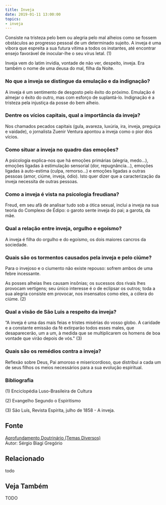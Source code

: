 ```yaml
---
title: Inveja
date: 2019-01-11 13:00:00
topics: 
- inveja 
---
```


Consiste na tristeza pelo bem ou alegria pelo mal alheios como se fossem
obstáculos ao progresso pessoal de um determinado sujeito. A inveja é
uma víbora que espreita a sua futura vítima a todos os instantes, até
encontrar ensejo favorável de inocular-lhe o seu vírus letal. (1)

Inveja vem do latim invidia, vontade de não ver, despeito, inveja. Era
também o nome de uma deusa do mal, filha da Noite.

### No que a inveja se distingue da emulação e da indignação?
A inveja é um sentimento de desgosto pelo êxito do próximo. Emulação é
almejar o êxito do outro, mas com esforço de suplantá-lo. Indignação é a
tristeza pela injustiça da posse do bem alheio.

### Dentre os vícios capitais, qual a importância da inveja?
Nos chamados pecados capitais (gula, avareza, luxúria, ira, inveja,
preguiça e vaidade), o jornalista Zuenir Ventura apontou a inveja como o
pior dos vícios.

### Como situar a inveja no quadro das emoções?
A psicologia explica-nos que há emoções primárias (alegria, medo...),
emoções ligadas à estimulação sensorial (dor, repugnância...), emoções
ligadas à auto-estima (culpa, remorso...) e emoções ligadas a outras
pessoas (amor, ciúme, inveja, ódio). Isto quer dizer que a
caracterização da inveja necessita de outras pessoas.

### Como a inveja é vista na psicologia freudiana?
Freud, em seu afã de analisar tudo sob a ótica sexual, inclui a inveja
na sua teoria do Complexo de Édipo: o garoto sente inveja do pai; a
garota, da mãe.

### Qual a relação entre inveja, orgulho e egoísmo?
A inveja é filha do orgulho e do egoísmo, os dois maiores cancros da
sociedade.

### Quais são os tormentos causados pela inveja e pelo ciúme?
Para o invejoso e o ciumento não existe repouso: sofrem ambos de uma
febre incessante.

As posses alheias lhes causam insônias; os sucessos dos rivais lhes
provocam vertigens; seu único interesse é o de eclipsar os outros; toda
a sua alegria consiste em provocar, nos insensatos como eles, a cólera
do ciúme. (2)

### Qual a visão de São Luis a respeito da inveja?
“A inveja é uma das mais feias e tristes misérias do vosso globo. A
caridade e a constante emissão da fé extirparão todos esses males, que
desaparecerão, um a um, à medida que se multiplicarem os homens de boa
vontade que virão depois de vós." (3)

### Quais são os remédios contra a inveja?
Reflexão sobre Deus, Pai amoroso e misericordioso, que distribui a cada
um de seus filhos os meios necessários para a sua evolução espiritual.


### Bibliografia
(1) Enciclopédia Luso-Brasileira de Cultura

(2) Evangelho Segundo o Espiritismo

(3) São Luís, Revista Espírita, julho de 1858 - A inveja.

## Fonte
[Aprofundamento Doutrinário (Temas Diversos)](https://sites.google.com/view/aprofundamentodoutrinario/inveja)  
Autor: Sérgio Biagi Gregório



## Relacionado
todo

## Veja Também
TODO


